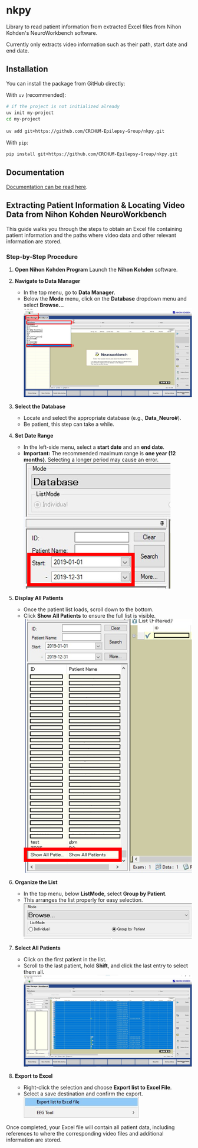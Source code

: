 # nkpy

Library to read patient information from extracted Excel files from Nihon Kohden's NeuroWorkbench software.

Currently only extracts video information such as their path, start date and end date.

## Installation

You can install the package from GitHub directly:

With `uv` (recommended):
```sh
# if the project is not initialized already
uv init my-project
cd my-project

uv add git+https://github.com/CRCHUM-Epilepsy-Group/nkpy.git
```

With `pip`:
```sh
pip install git+https://github.com/CRCHUM-Epilepsy-Group/nkpy.git
```

## Documentation

[Documentation can be read here](https://crchum-epilepsy-group.github.io/nkpy/).


## Extracting Patient Information & Locating Video Data from Nihon Kohden NeuroWorkbench

This guide walks you through the steps to obtain an Excel file containing patient information and the paths where video data and other relevant information are stored.

### Step-by-Step Procedure

1. **Open Nihon Kohden Program**
   Launch the **Nihon Kohden** software.

2. **Navigate to Data Manager**
   - In the top menu, go to **Data Manager**.
   - Below the **Mode** menu, click on the **Database** dropdown menu and select **Browse...**<br>
   ![Browse to Database](docs/assets/img/2_browse.png)

3. **Select the Database**
   - Locate and select the appropriate database (e.g., **Data_Neuro#**).
   - Be patient, this step can take a while.

4. **Set Date Range**
   - In the left-side menu, select a **start date** and an **end date**.
   - **Important:** The recommended maximum range is **one year (12 months)**. Selecting a longer period may cause an error.<br>
   ![Select a Year](docs/assets/img/4_search.png)

5. **Display All Patients**
   - Once the patient list loads, scroll down to the bottom.
   - Click **Show All Patients** to ensure the full list is visible.<br>
   ![Show All Patients](docs/assets/img/5_show.png)

6. **Organize the List**
   - In the top menu, below **ListMode**, select **Group by Patient**.
   - This arranges the list properly for easy selection.<br>
   ![Group by Patient](docs/assets/img/6_groupby.png)

7. **Select All Patients**
   - Click on the first patient in the list.
   - Scroll to the last patient, hold **Shift**, and click the last entry to select them all.<br>
   ![Select All Patients](docs/assets/img/7_select.png)

8. **Export to Excel**
   - Right-click the selection and choose **Export list to Excel File**.
   - Select a save destination and confirm the export.<br>
   ![Export to Excel](docs/assets/img/8_export.png)

Once completed, your Excel file will contain all patient data, including references to where the corresponding video files and additional information are stored.
